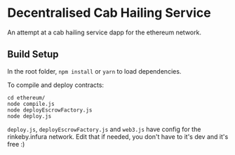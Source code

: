 # Decentralised Cab Hailing Service

An attempt at a cab hailing service dapp for the ethereum network.

## Build Setup

In the root folder, `npm install` or `yarn` to load dependencies.

To compile and deploy contracts:
```
cd ethereum/
node compile.js
node deployEscrowFactory.js
node deploy.js
```

`deploy.js`, `deployEscrowFactory.js` and `web3.js` have config for the rinkeby.infura network.  Edit that if needed, you don't have to it's dev and it's free :)
